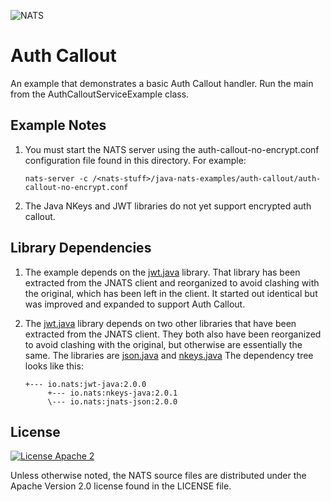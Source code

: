 ![NATS](../images/large-logo.png)

# Auth Callout

An example that demonstrates a basic Auth Callout handler. Run the main from the AuthCalloutServiceExample class.

## Example Notes

1. You must start the NATS server using the auth-callout-no-encrypt.conf configuration file found in this directory.
   For example:

    ```shell
    nats-server -c /<nats-stuff>/java-nats-examples/auth-callout/auth-callout-no-encrypt.conf
    ```

1. The Java NKeys and JWT libraries do not yet support encrypted auth callout.

## Library Dependencies

1. The example depends on the [jwt.java](https://github.com/nats-io/jwt.java) library. 
That library has been extracted from the JNATS client and reorganized to avoid clashing with the original, which has been left in the client.
It started out identical but was improved and expanded to support Auth Callout.

2. The [jwt.java](https://github.com/nats-io/jwt.java) library depends on two other libraries that have been
extracted from the JNATS client. They both also have been reorganized to avoid clashing with the original, but otherwise are essentially the same.
The libraries are [json.java](https://github.com/nats-io/json.java) and  [nkeys.java](https://github.com/nats-io/nkeys.java)
The dependency tree looks like this:

   ```text
   +--- io.nats:jwt-java:2.0.0
        +--- io.nats:nkeys-java:2.0.1
        \--- io.nats:jnats-json:2.0.0
   ```

## License

[![License Apache 2](https://img.shields.io/badge/License-Apache2-blue.svg)](https://www.apache.org/licenses/LICENSE-2.0)

Unless otherwise noted, the NATS source files are distributed under the Apache Version 2.0 license found in the LICENSE file.
